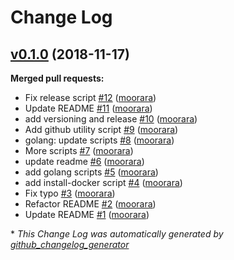 # Change Log

## [v0.1.0](https://github.com/moorara/scripts/tree/v0.1.0) (2018-11-17)
**Merged pull requests:**

- Fix release script [\#12](https://github.com/moorara/scripts/pull/12) ([moorara](https://github.com/moorara))
- Update README [\#11](https://github.com/moorara/scripts/pull/11) ([moorara](https://github.com/moorara))
- add versioning and release [\#10](https://github.com/moorara/scripts/pull/10) ([moorara](https://github.com/moorara))
- Add github utility script [\#9](https://github.com/moorara/scripts/pull/9) ([moorara](https://github.com/moorara))
- golang: update scripts [\#8](https://github.com/moorara/scripts/pull/8) ([moorara](https://github.com/moorara))
- More scripts [\#7](https://github.com/moorara/scripts/pull/7) ([moorara](https://github.com/moorara))
- update readme [\#6](https://github.com/moorara/scripts/pull/6) ([moorara](https://github.com/moorara))
- add golang scripts [\#5](https://github.com/moorara/scripts/pull/5) ([moorara](https://github.com/moorara))
- add install-docker script [\#4](https://github.com/moorara/scripts/pull/4) ([moorara](https://github.com/moorara))
- Fix typo [\#3](https://github.com/moorara/scripts/pull/3) ([moorara](https://github.com/moorara))
- Refactor README [\#2](https://github.com/moorara/scripts/pull/2) ([moorara](https://github.com/moorara))
- Update README [\#1](https://github.com/moorara/scripts/pull/1) ([moorara](https://github.com/moorara))



\* *This Change Log was automatically generated by [github_changelog_generator](https://github.com/skywinder/Github-Changelog-Generator)*